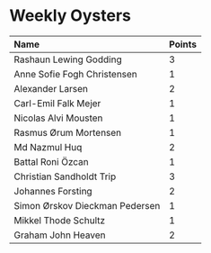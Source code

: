 # Weekly Oysters

| Name                           | Points |
| :----------------------------- | ------ |
| Rashaun Lewing Godding         | 3      |
| Anne Sofie Fogh Christensen    | 1      |
| Alexander Larsen               | 2      |
| Carl-Emil Falk Mejer           | 1      |
| Nicolas Alvi Mousten           | 1      |
| Rasmus Ørum Mortensen          | 1      |
| Md Nazmul Huq                  | 2      |
| Battal Roni Özcan              | 1      |
| Christian Sandholdt Trip       | 3      |
| Johannes Forsting              | 2      |
| Simon Ørskov Dieckman Pedersen | 1      |
| Mikkel Thode Schultz           | 1      |
| Graham John Heaven             | 2      |